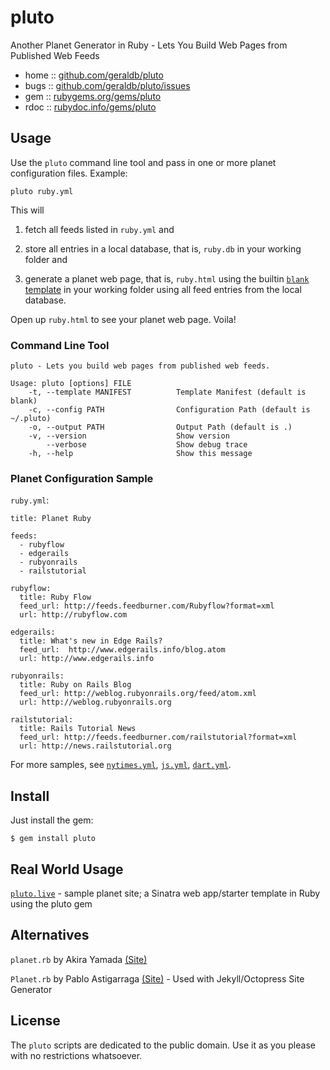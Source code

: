 # pluto

Another Planet Generator in Ruby - Lets You Build Web Pages
from Published Web Feeds

* home  :: [github.com/geraldb/pluto](https://github.com/geraldb/pluto)
* bugs  :: [github.com/geraldb/pluto/issues](https://github.com/geraldb/pluto/issues)
* gem   :: [rubygems.org/gems/pluto](https://rubygems.org/gems/pluto)
* rdoc  :: [rubydoc.info/gems/pluto](http://rubydoc.info/gems/pluto)


## Usage

Use the `pluto` command line tool and pass in one or more planet configuration files.
Example:

    pluto ruby.yml

This will

1) fetch all feeds listed in `ruby.yml` and 

2) store all entries in a local database, that is, `ruby.db` in your working folder and

3) generate a planet web page, that is, `ruby.html` using the builtin [`blank` template](https://github.com/geraldb/pluto/blob/master/templates/blank.html.erb) in your working folder using all feed entries from the local database.

Open up `ruby.html` to see your planet web page. Voila!


### Command Line Tool

~~~
pluto - Lets you build web pages from published web feeds.

Usage: pluto [options] FILE
    -t, --template MANIFEST          Template Manifest (default is blank)
    -c, --config PATH                Configuration Path (default is ~/.pluto)
    -o, --output PATH                Output Path (default is .)
    -v, --version                    Show version
        --verbose                    Show debug trace
    -h, --help                       Show this message
~~~


### Planet Configuration Sample 

`ruby.yml`:

```
title: Planet Ruby

feeds:
  - rubyflow
  - edgerails
  - rubyonrails
  - railstutorial

rubyflow:
  title: Ruby Flow
  feed_url: http://feeds.feedburner.com/Rubyflow?format=xml
  url: http://rubyflow.com

edgerails:
  title: What's new in Edge Rails?
  feed_url:  http://www.edgerails.info/blog.atom
  url: http://www.edgerails.info

rubyonrails:
  title: Ruby on Rails Blog
  feed_url: http://weblog.rubyonrails.org/feed/atom.xml
  url: http://weblog.rubyonrails.org

railstutorial:
  title: Rails Tutorial News
  feed_url: http://feeds.feedburner.com/railstutorial?format=xml
  url: http://news.railstutorial.org
```

For more samples, see [`nytimes.yml`](https://github.com/geraldb/pluto/blob/master/samples/nytimes.yml),
[`js.yml`](https://github.com/geraldb/pluto/blob/master/samples/js.yml),
[`dart.yml`](https://github.com/geraldb/pluto/blob/master/samples/dart.yml).


## Install

Just install the gem:

    $ gem install pluto


## Real World Usage

[`pluto.live`](https://github.com/geraldb/pluto.live) - sample planet site; a Sinatra web app/starter template in Ruby using the pluto gem



## Alternatives

`planet.rb` by Akira Yamada [(Site)](http://planet.rubyforge.org)

`Planet.rb` by Pablo Astigarraga [(Site)](https://github.com/pote/planet.rb)  - Used with Jekyll/Octopress Site Generator


## License

The `pluto` scripts are dedicated to the public domain.
Use it as you please with no restrictions whatsoever.
